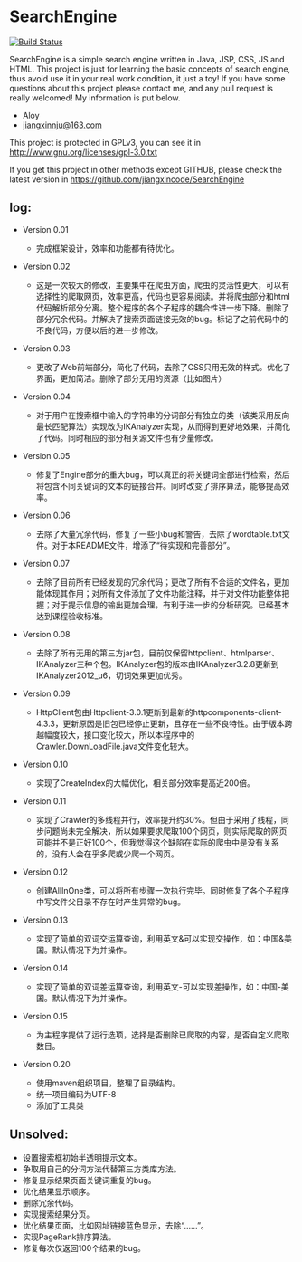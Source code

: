 # SearchEngine

[![Build Status](https://travis-ci.org/jiangxincode/SearchEngine.svg?branch=master)](https://travis-ci.org/jiangxincode/SearchEngine)

SearchEngine is a simple search engine written in Java, JSP, CSS, JS and HTML. This project is just for learning the basic concepts of search engine, thus avoid use it in your real work condition, it just a toy! If you have some questions about this project please contact me, and any pull request is really welcomed! My information is put below.

* Aloy
* jiangxinnju@163.com

This project is protected in GPLv3, you can see it in http://www.gnu.org/licenses/gpl-3.0.txt

If you get this project in other methods except GITHUB, please check the latest version in https://github.com/jiangxincode/SearchEngine


## log:

* Version 0.01
	* 完成框架设计，效率和功能都有待优化。
* Version 0.02
	* 这是一次较大的修改，主要集中在爬虫方面，爬虫的灵活性更大，可以有选择性的爬取网页，效率更高，代码也更容易阅读。并将爬虫部分和html代码解析部分分离。整个程序的各个子程序的耦合性进一步下降。删除了部分冗余代码。并解决了搜索页面链接无效的bug。标记了之前代码中的不良代码，方便以后的进一步修改。

* Version 0.03
	* 更改了Web前端部分，简化了代码，去除了CSS只用无效的样式。优化了界面，更加简洁。删除了部分无用的资源（比如图片）

* Version 0.04
	* 对于用户在搜索框中输入的字符串的分词部分有独立的类（该类采用反向最长匹配算法）实现改为IKAnalyzer实现，从而得到更好地效果，并简化了代码。同时相应的部分相关源文件也有少量修改。

* Version 0.05
	* 修复了Engine部分的重大bug，可以真正的将关键词全部进行检索，然后将包含不同关键词的文本的链接合并。同时改变了排序算法，能够提高效率。

* Version 0.06
	* 去除了大量冗余代码，修复了一些小bug和警告，去除了wordtable.txt文件。对于本README文件，增添了“待实现和完善部分”。

* Version 0.07
	* 去除了目前所有已经发现的冗余代码；更改了所有不合适的文件名，更加能体现其作用；对所有文件添加了文件功能注释，并于对文件功能整体把握；对于提示信息的输出更加合理，有利于进一步的分析研究。已经基本达到课程验收标准。

* Version 0.08
	* 去除了所有无用的第三方jar包，目前仅保留httpclient、htmlparser、IKAnalyzer三种个包。IKAnalyzer包的版本由IKAnalyzer3.2.8更新到IKAnalyzer2012_u6，切词效果更加优秀。

* Version 0.09
	* HttpClient包由Httpclient-3.0.1更新到最新的httpcomponents-client-4.3.3，更新原因是旧包已经停止更新，且存在一些不良特性。由于版本跨越幅度较大，接口变化较大，所以本程序中的Crawler.DownLoadFile.java文件变化较大。

* Version 0.10
	* 实现了CreateIndex的大幅优化，相关部分效率提高近200倍。

* Version 0.11
	* 实现了Crawler的多线程并行，效率提升约30%。但由于采用了线程，同步问题尚未完全解决，所以如果要求爬取100个网页，则实际爬取的网页可能并不是正好100个，但我觉得这个缺陷在实际的爬虫中是没有关系的，没有人会在乎多爬或少爬一个网页。

* Version 0.12
	* 创建AllInOne类，可以将所有步骤一次执行完毕。同时修复了各个子程序中写文件父目录不存在时产生异常的bug。

* Version 0.13
	* 实现了简单的双词交运算查询，利用英文&可以实现交操作，如：中国&美国。默认情况下为并操作。

* Version 0.14
	* 实现了简单的双词差运算查询，利用英文-可以实现差操作，如：中国-美国。默认情况下为并操作。

* Version 0.15
	* 为主程序提供了运行选项，选择是否删除已爬取的内容，是否自定义爬取数目。

* Version 0.20
	* 使用maven组织项目，整理了目录结构。
	* 统一项目编码为UTF-8
	* 添加了工具类

## Unsolved:

* 设置搜索框初始半透明提示文本。
* 争取用自己的分词方法代替第三方类库方法。
* 修复显示结果页面关键词重复的bug。
* 优化结果显示顺序。
* 删除冗余代码。
* 实现搜索结果分页。
* 优化结果页面，比如网址链接蓝色显示，去除“……”。
* 实现PageRank排序算法。
* 修复每次仅返回100个结果的bug。